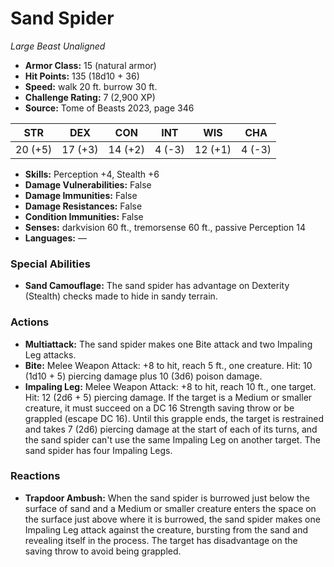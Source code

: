 # Sand Spider

*Large* *Beast* *Unaligned*

- **Armor Class:** 15 (natural armor)
- **Hit Points:** 135 (18d10 + 36)
- **Speed:** walk 20 ft. burrow 30 ft.
- **Challenge Rating:** 7 (2,900 XP)
- **Source:** Tome of Beasts 2023, page 346

| STR | DEX | CON | INT | WIS | CHA |
| --- | --- | --- | --- | --- | --- |
| 20 (+5) | 17 (+3) | 14 (+2) | 4 (-3) | 12 (+1) | 4 (-3) |

- **Skills:** Perception +4, Stealth +6
- **Damage Vulnerabilities:** False
- **Damage Immunities:** False
- **Damage Resistances:** False
- **Condition Immunities:** False
- **Senses:** darkvision 60 ft., tremorsense 60 ft., passive Perception 14
- **Languages:** —

### Special Abilities

- **Sand Camouflage:** The sand spider has advantage on Dexterity (Stealth) checks made to hide in sandy terrain.

### Actions

- **Multiattack:** The sand spider makes one Bite attack and two Impaling Leg attacks.
- **Bite:** Melee Weapon Attack: +8 to hit, reach 5 ft., one creature. Hit: 10 (1d10 + 5) piercing damage plus 10 (3d6) poison damage.
- **Impaling Leg:** Melee Weapon Attack: +8 to hit, reach 10 ft., one target. Hit: 12 (2d6 + 5) piercing damage. If the target is a Medium or smaller creature, it must succeed on a DC 16 Strength saving throw or be grappled (escape DC 16). Until this grapple ends, the target is restrained and takes 7 (2d6) piercing damage at the start of each of its turns, and the sand spider can't use the same Impaling Leg on another target. The sand spider has four Impaling Legs.

### Reactions

- **Trapdoor Ambush:** When the sand spider is burrowed just below the surface of sand and a Medium or smaller creature enters the space on the surface just above where it is burrowed, the sand spider makes one Impaling Leg attack against the creature, bursting from the sand and revealing itself in the process. The target has disadvantage on the saving throw to avoid being grappled.
